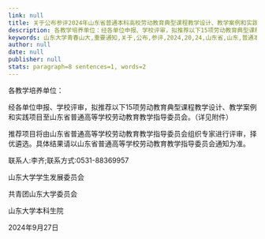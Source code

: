 ```yaml
---
link: null
title: 关于公布参评2024年山东省普通本科高校劳动教育典型课程教学设计、教学案例和实践项目的通知-山东大学青春山大
description: 各教学培养单位：经各单位申报、学校评审，拟推荐以下15项劳动教育典型课程教学设计、教学案例和实践项目至山东省普通高等学校劳动教育教学指导委员会。（详见附件）推荐项目将由山东省普通高等学校劳动教育教学指导委员会组织专家进行评审，择优遴选。具体结果请以山东省普通高等学校劳动教育教学指导委员会通知为准。联系人:李齐;联系方式:0531-88369957山东大学学生发展委员会共青团山东大学委员会山东大学本科生院2024年9月27
keywords: 山东大学青春山大,重要通知,关于,公布,参评,2024,20,24,山东省,山东,普通本科,普通,本科,高校,劳动教育,劳动,教育,典型,课程,教学,设计,学案,案例,实践,项目,目的,通知
author: null
date: null
publisher: null
stats: paragraph=8 sentences=1, words=2
---
```

各教学培养单位：

经各单位申报、学校评审，拟推荐以下15项劳动教育典型课程教学设计、教学案例和实践项目至山东省普通高等学校劳动教育教学指导委员会。（详见附件）

推荐项目将由山东省普通高等学校劳动教育教学指导委员会组织专家进行评审，择优遴选。具体结果请以山东省普通高等学校劳动教育教学指导委员会通知为准。

联系人:李齐;联系方式:0531-88369957

山东大学学生发展委员会

共青团山东大学委员会

山东大学本科生院

2024年9月27日
